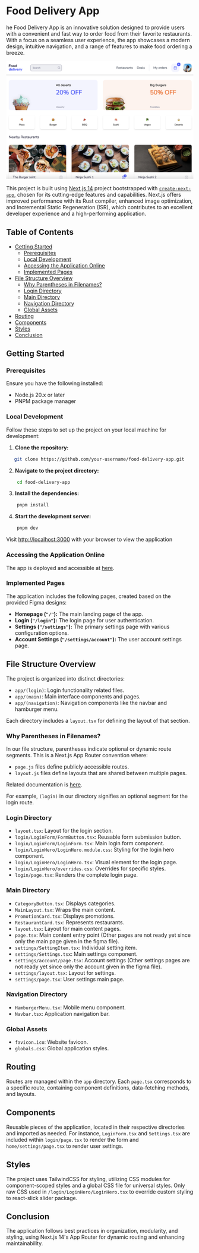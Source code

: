 # Food Delivery App

he Food Delivery App is an innovative solution designed to provide users with a convenient and fast way to order food from their favorite restaurants. With a focus on a seamless user experience, the app showcases a modern design, intuitive navigation, and a range of features to make food ordering a breeze.

![Dashboard Screenshot](/public/dashboard-screenshot.png)

This project is built using [Next.js 14](https://nextjs.org/) project bootstrapped with [`create-next-app`](https://github.com/vercel/next.js/tree/canary/packages/create-next-app), chosen for its cutting-edge features and capabilities. Next.js offers improved performance with its Rust compiler, enhanced image optimization, and Incremental Static Regeneration (ISR), which contributes to an excellent developer experience and a high-performing application.

## Table of Contents

- [Getting Started](#getting-started)
  - [Prerequisites](#prerequisites)
  - [Local Development](#local-development)
  - [Accessing the Application Online](#accessing-the-application-online)
  - [Implemented Pages](#implemented-pages)
- [File Structure Overview](#file-structure-overview)
  - [Why Parentheses in Filenames?](#why-Parentheses-in-filenames?)
  - [Login Directory](#login-directory)
  - [Main Directory](#main-directory)
  - [Navigation Directory](#navigation-directory)
  - [Global Assets](#global-assets)
- [Routing](#routing)
- [Components](#components)
- [Styles](#styles)
- [Conclusion](#conclusion)


## Getting Started
### Prerequisites

Ensure you have the following installed:

- Node.js 20.x or later
- PNPM package manager

### Local Development

Follow these steps to set up the project on your local machine for development:

1. **Clone the repository:**

```bash
   git clone https://github.com/your-username/food-delivery-app.git
```

2. **Navigate to the project directory:**

```bash
    cd food-delivery-app
```
3. **Install the dependencies:**

```bash
    pnpm install
```
4. **Start the development server:**

```bash
    pnpm dev
```

Visit [http://localhost:3000](http://localhost:3000) with your browser to view the application

### Accessing the Application Online

The app is deployed and accessible at [here](https://food-delivery-app-omega.vercel.app/).

### Implemented Pages

The application includes the following pages, created based on the provided Figma designs:

- **Homepage (`"/"`):** The main landing page of the app.
- **Login (`"/login"`):** The login page for user authentication.
- **Settings (`"/settings"`):** The primary settings page with various configuration options.
- **Account Settings (`"/settings/account"`):** The user account settings page.

## File Structure Overview

The project is organized into distinct directories:

- `app/(login)`: Login functionality related files.
- `app/(main)`: Main interface components and pages.
- `app/(navigation)`: Navigation components like the navbar and hamburger menu.

Each directory includes a `layout.tsx` for defining the layout of that section.

### Why Parentheses in Filenames?

In our file structure, parentheses indicate optional or dynamic route segments. This is a Next.js App Router convention where:

- `page.js` files define publicly accessible routes.
- `layout.js` files define layouts that are shared between multiple pages.

Related documentation is [here](https://nextjs.org/docs/app/building-your-application/routing/route-groups).

For example, `(login)` in our directory signifies an optional segment for the login route.

### Login Directory

- `layout.tsx`: Layout for the login section.
- `login/LoginForm/FormButton.tsx`: Reusable form submission button.
- `login/LoginForm/LoginForm.tsx`: Main login form component.
- `login/LoginHero/LoginHero.module.css`: Styling for the login hero component.
- `login/LoginHero/LoginHero.tsx`: Visual element for the login page.
- `login/LoginHero/overrides.css`: Overrides for specific styles.
- `login/page.tsx`: Renders the complete login page.

### Main Directory

- `CategoryButton.tsx`: Displays categories.
- `MainLayout.tsx`: Wraps the main content.
- `PromotionCard.tsx`: Displays promotions.
- `RestaurantCard.tsx`: Represents restaurants.
- `layout.tsx`: Layout for main content pages.
- `page.tsx`: Main content entry point (Other pages are not ready yet since only the main page given in the figma file).
- `settings/SettingItem.tsx`: Individual setting item.
- `settings/Settings.tsx`: Main settings component.
- `settings/account/page.tsx`: Account settings (Other settings pages are not ready yet since only the account given in the figma file).
- `settings/layout.tsx`: Layout for settings.
- `settings/page.tsx`: User settings main page.

### Navigation Directory

- `HamburgerMenu.tsx`: Mobile menu component.
- `Navbar.tsx`: Application navigation bar.

### Global Assets

- `favicon.ico`: Website favicon.
- `globals.css`: Global application styles.

## Routing

Routes are managed within the `app` directory. Each `page.tsx` corresponds to a specific route, containing component definitions, data-fetching methods, and layouts.

## Components

Reusable pieces of the application, located in their respective directories and imported as needed. For instance, `LoginForm.tsx` and `Settings.tsx` are included within `login/page.tsx` to render the form and `home/settings/page.tsx` to render user settings.

## Styles

The project uses TailwindCSS for styling, utilizing CSS modules for component-scoped styles and a global CSS file for universal styles.
Only raw CSS used in `/login/LoginHero/LoginHero.tsx` to override custom styling to react-slick slider package.

## Conclusion

The application follows best practices in organization, modularity, and styling, using Next.js 14's App Router for dynamic routing and enhancing maintainability.